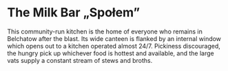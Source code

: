 # The Milk Bar „Społem”

This community-run kitchen is the home of everyone who remains in Belchatow after the blast. Its wide canteen is flanked by an internal window which opens out to a kitchen operated almost 24/7. Pickiness discouraged, the hungry pick up whichever food is hottest and available, and the large vats supply a constant stream of stews and broths.&#x20;
